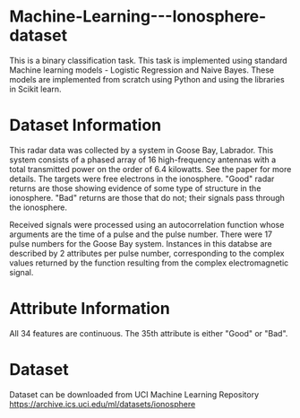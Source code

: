 # Machine-Learning---Ionosphere-dataset
This is a binary classification task. This task is implemented using standard Machine learning models - Logistic Regression and Naive Bayes. These models are implemented from scratch using Python and using the libraries in Scikit learn.

# Dataset Information
This radar data was collected by a system in Goose Bay, Labrador. This system consists of a phased array of 16 high-frequency antennas with a total transmitted power on the order of 6.4 kilowatts. See the paper for more details. The targets were free electrons in the ionosphere. "Good" radar returns are those showing evidence of some type of structure in the ionosphere. "Bad" returns are those that do not; their signals pass through the ionosphere.

Received signals were processed using an autocorrelation function whose arguments are the time of a pulse and the pulse number. There were 17 pulse numbers for the Goose Bay system. Instances in this databse are described by 2 attributes per pulse number, corresponding to the complex values returned by the function resulting from the complex electromagnetic signal.

# Attribute Information
All 34 features are continuous. The 35th attribute is either "Good" or "Bad".

# Dataset 
Dataset can be downloaded from UCI Machine Learning Repository https://archive.ics.uci.edu/ml/datasets/ionosphere
